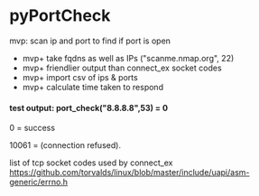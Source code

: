 # pyPortCheck

mvp: scan ip and port to find if port is open

- mvp+ take fqdns as well as IPs ("scanme.nmap.org", 22)
- mvp+ friendlier output than connect_ex socket codes
- mvp+ import csv of ips & ports
- mvp+ calculate time taken to respond

#### test output: port_check("8.8.8.8",53) = 0 
0 = success

10061 = (connection refused).

list of tcp socket codes used by connect_ex
https://github.com/torvalds/linux/blob/master/include/uapi/asm-generic/errno.h 
